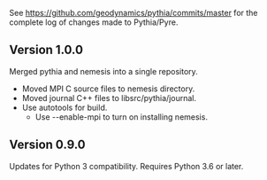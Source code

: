 See <https://github.com/geodynamics/pythia/commits/master> for the complete log of changes made to Pythia/Pyre.


## Version 1.0.0

Merged pythia and nemesis into a single repository.

* Moved MPI C source files to nemesis directory.
* Moved journal C++ files to libsrc/pythia/journal.
* Use autotools for build.
  * Use --enable-mpi to turn on installing nemesis.

## Version 0.9.0

Updates for Python 3 compatibility. Requires Python 3.6 or later.
